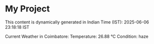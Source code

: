 # My Project

This content is dynamically generated in Indian Time (IST): 2025-06-06 23:18:18 IST


Current Weather in Coimbatore:
Temperature: 26.88 °C
Condition: haze
